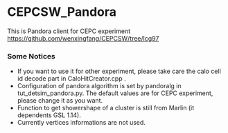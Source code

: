 # CEPCSW_Pandora
This is Pandora client for CEPC experiment https://github.com/wenxingfang/CEPCSW/tree/lcg97
### Some Notices
* If you want to use it for other experiment, please take care the calo cell id decode part in CaloHitCreator.cpp .
* Configuration of pandora algorithm is set by pandoralg in tut_detsim_pandora.py. The default values are for CEPC experiment, please change it as you want.
* Function to get showershape of a cluster is still from Marlin (it dependents GSL 1.14).
* Currently vertices informations are not used.
